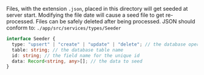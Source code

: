 Files, with the extension `.json`, placed in this directory will get seeded at server start.
Modifying the file date will cause a seed file to get re-processed.
Files can be safely deleted after being processed.
JSON should conform to: `./app/src/services/types/Seeder`

```ts
interface Seeder {
  type: "upsert" | "create" | "update" | "delete"; // the database operation to perform
  table: string; // the database table name
  id: string; // the field name for the unique id
  data: Record<string, any>[]; // the data to seed
}
```
